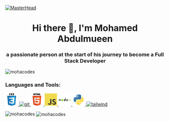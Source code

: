 [![MasterHead](https://i.pinimg.com/originals/2f/f4/28/2ff428006f3ade5f10beac69372062ab.gif)](https://mohacodes.io)
<h1 align="center">Hi there 👋, I'm Mohamed Abdulmueen</h1>
<h3 align="center">a passionate person at the start of his journey to become a Full Stack Developer</h3>

<p align="left"> <img src="https://komarev.com/ghpvc/?username=mohacodes&label=Profile%20views&color=0e75b6&style=flat" alt="mohacodes" /> </p>


<p align="left" style="margin-top:10px;">
</p>

<h3 align="left">Languages and Tools:</h3>
<p align="left"> <a href="https://www.w3schools.com/css/" target="_blank" rel="noreferrer"> <img src="https://raw.githubusercontent.com/devicons/devicon/master/icons/css3/css3-original-wordmark.svg" alt="css3" width="40" height="40"/> </a> <a href="https://git-scm.com/" target="_blank" rel="noreferrer"> <img src="https://www.vectorlogo.zone/logos/git-scm/git-scm-icon.svg" alt="git" width="40" height="40"/> </a> <a href="https://www.w3.org/html/" target="_blank" rel="noreferrer"> <img src="https://raw.githubusercontent.com/devicons/devicon/master/icons/html5/html5-original-wordmark.svg" alt="html5" width="40" height="40"/> </a> <a href="https://developer.mozilla.org/en-US/docs/Web/JavaScript" target="_blank" rel="noreferrer"> <img src="https://raw.githubusercontent.com/devicons/devicon/master/icons/javascript/javascript-original.svg" alt="javascript" width="40" height="40"/> </a> <a href="https://nodejs.org" target="_blank" rel="noreferrer"> <img src="https://raw.githubusercontent.com/devicons/devicon/master/icons/nodejs/nodejs-original-wordmark.svg" alt="nodejs" width="40" height="40"/> </a> <a href="https://www.python.org" target="_blank" rel="noreferrer"> <img src="https://raw.githubusercontent.com/devicons/devicon/master/icons/python/python-original.svg" alt="python" width="40" height="40"/> </a> <a href="https://tailwindcss.com/" target="_blank" rel="noreferrer"> <img src="https://www.vectorlogo.zone/logos/tailwindcss/tailwindcss-icon.svg" alt="tailwind" width="40" height="40"/> </a> </p>

<p><img align="left" src="https://github-readme-stats.vercel.app/api/top-langs?username=mohacodes&show_icons=true&theme=tokyonight&locale=en&layout=compact" alt="mohacodes" /></p>

<p>&nbsp;<img align="center" src="https://github-readme-stats.vercel.app/api?username=mohacodes&show_icons=true&theme=tokyonight&locale=en" alt="mohacodes" /></p>
